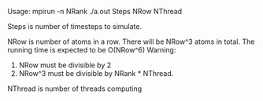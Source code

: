Usage: mpirun -n NRank ./a.out Steps NRow NThread

Steps is number of timesteps to simulate.

NRow is number of atoms in a row. There will be NRow^3 atoms in total.
The running time is expected to be O(NRow^6)
Warning:
1. NRow must be divisible by 2
2. NRow^3 must be divisible by NRank * NThread. 

NThread is number of threads computing
